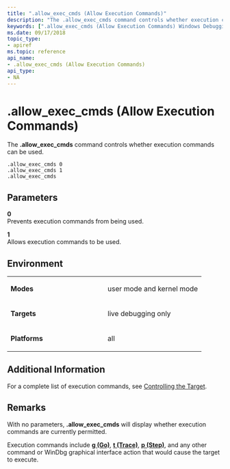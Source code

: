 ```yaml
---
title: ".allow_exec_cmds (Allow Execution Commands)"
description: "The .allow_exec_cmds command controls whether execution commands can be used."
keywords: [".allow_exec_cmds (Allow Execution Commands) Windows Debugging"]
ms.date: 09/17/2018
topic_type:
- apiref
ms.topic: reference
api_name:
- .allow_exec_cmds (Allow Execution Commands)
api_type:
- NA
---
```


# .allow_exec_cmds (Allow Execution Commands)

The **.allow\_exec\_cmds** command controls whether execution commands can be used.

```dbgcmd
.allow_exec_cmds 0 
.allow_exec_cmds 1 
.allow_exec_cmds 
```

## Parameters

<span id="_______0______"></span> **0**   
Prevents execution commands from being used.

<span id="_______1______"></span> **1**   
Allows execution commands to be used.

## Environment

<table>
<colgroup>
<col width="50%" />
<col width="50%" />
</colgroup>
<tbody>
<tr class="odd">
<td align="left"><p><strong>Modes</strong></p></td>
<td align="left"><p>user mode and kernel mode</p></td>
</tr>
<tr class="even">
<td align="left"><p><strong>Targets</strong></p></td>
<td align="left"><p>live debugging only</p></td>
</tr>
<tr class="odd">
<td align="left"><p><strong>Platforms</strong></p></td>
<td align="left"><p>all</p></td>
</tr>
</tbody>
</table>

## Additional Information

For a complete list of execution commands, see [Controlling the Target](../debugger/controlling-the-target.md).

## Remarks

With no parameters, **.allow\_exec\_cmds** will display whether execution commands are currently permitted.

Execution commands include [**g (Go)**](g--go-.md), [**t (Trace)**](t--trace-.md), [**p (Step)**](p--step-.md), and any other command or WinDbg graphical interface action that would cause the target to execute.
